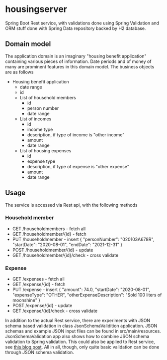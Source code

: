 # housingserver
Spring Boot Rest service, with validations done using Spring Validation and ORM stuff done with Spring Data repository backed by H2 database.

## Domain model
The application domain is an imaginary "housing benefit application" containing various pieces of information. Date periods and of money of many are prominent features in this domain model. The business objects are as follows
* Housing benefit application
    * date range
    * id
    * List of household members 
        * id
        * person number
        * date range
    * List of incomes
        * id
        * income type
        * description, if type of income is "other income"
        * amount
        * date range
    * List of housing expenses
        * id
        * expense type
        * description, if type of expense is "other expense"
        * amount
        * date range
        
 ## Usage
 The service is accessed via Rest api, with the following methods
 
 ### Household member
 * GET /householdmembers - fetch all
 * GET /householdmember/{id} - fetch
 * PUT /householdmember - insert
   {
     "personNumber": "020103A678R",
     "startDate": "2020-08-01",
     "endDate": "2021-12-31"
   }
 * POST /householdmember/{id} - update
 * GET /householdmember/{id}/check - cross validate
 ### Expense
 * GET /expenses - fetch all
 * GET /expense/{id} - fetch
 * PUT /expense - insert
   {
     "amount": 74.0,
     "startDate": "2020-08-01",
     "expenseType": "OTHER",
     "otherExpenseDescription": "Sold 100 liters of moonshine"
   }
 * POST /expense/{id} - update
 * GET /expense/{id}/check - cross validate
 
 In addition to the actual Rest service, there are experiments with JSON schema based validation in class JsonSchemaValidition application. JSON schemas and example JSON input files can be found in src/main/resources. JsonSchemaValidation app also shows how to combine JSON schema validation to Spring validation. This could also be applied to Rest service, see [this blog post](https://www.mscharhag.com/spring/json-schema-validation-handlermethodargumentresolver). All in all, though, only quite basic validation can be done through JSON schema validation. 
 
